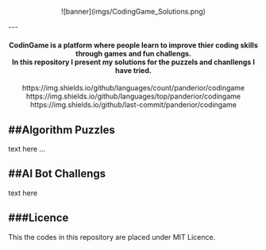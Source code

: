 <p align="center"> ![banner](imgs/CodingGame_Solutions.png) </p>
---
<h4 align="center">
    CodinGame is a platform where people learn to improve thier coding skills through games and fun challengs.<br>
    In this repository I present my solutions for the puzzels and chanllengs I have tried.
</h4>
<p align="center">
https://img.shields.io/github/languages/count/panderior/codingame
https://img.shields.io/github/languages/top/panderior/codingame
https://img.shields.io/github/last-commit/panderior/codingame
</p>


##Algorithm Puzzles</h2>
---
text here ...

##AI Bot Challengs</h2>
---
text here

###Licence
---
This the codes in this repository are placed under MIT Licence.

